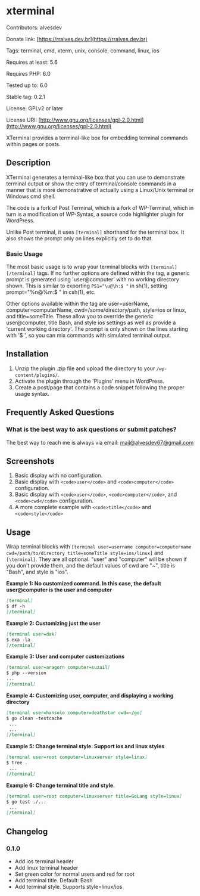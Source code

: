 # xterminal

Contributors: alvesdev

Donate link: [https://rralves.dev.br](https://rralves.dev.br)

Tags: terminal, cmd, xterm, unix, console, command, linux, ios

Requires at least: 5.6

Requires PHP: 6.0

Tested up to: 6.0

Stable tag: 0.2.1

License: GPLv2 or later

License URI: [http://www.gnu.org/licenses/gpl-2.0.html](http://www.gnu.org/licenses/gpl-2.0.html)

XTerminal provides a terminal-like box for embedding terminal commands within pages or posts.

## Description

XTerminal generates a terminal-like box that you can use to demonstrate terminal output or show the entry of terminal/console commands in a manner that is more demonstrative of actually using a Linux/Unix terminal or Windows cmd shell.

The code is a fork of Post Terminal, which is a fork of WP-Terminal, which in turn is a modification of WP-Syntax, a source code highlighter plugin for WordPress.

Unlike Post terminal, it uses `[terminal]` shorthand for the terminal box. It also shows the prompt only on lines explicitly set to do that.

### Basic Usage

The most basic usage is to wrap your terminal blocks with `[terminal][/terminal]` tags. If no further options are defined within the tag, a generic prompt is generated using 'user@computer' with no working directory shown. This is similar to exporting `PS1="\u@\h:$ "` in sh(1), setting prompt="%n@%m:$ " in csh(1), etc.

Other options available within the tag are user=userName, computer=computerName, cwd=/some/directory/path, style=ios or linux, and title=someTitle. These allow you to override the generic user@computer, title Bash, and style ios settings as well as provide a 'current working directory'. The prompt is only shown on the lines starting with '$ ', so you can mix commands with simulated terminal output.

## Installation

1. Unzip the plugin .zip file and upload the directory to your `/wp-content/plugins/`.
2. Activate the plugin through the 'Plugins' menu in WordPress.
3. Create a post/page that contains a code snippet following the proper usage syntax.

## Frequently Asked Questions

### What is the best way to ask questions or submit patches?
The best way to reach me is always via email: [mail@alvesdev67@gmail.com](mailto:mail@alvesdev67@gmail.com)

## Screenshots

1. Basic display with no configuration.
2. Basic display with `<code>user</code>` and `<code>computer</code>` configuration.
3. Basic display with `<code>user</code>`, `<code>computer</code>`, and `<code>cwd</code>` configuration.
4. A more complete example with `<code>title</code>` and `<code>style</code>`

## Usage

Wrap terminal blocks with `[terminal user=username computer=computername cwd=/path/to/directory title=someTitle style=ios/linux]` and `[\terminal]`. They are all optional. "user" and "computer" will be shown if you don't provide them, and the default values of cwd are "~", title is "Bash", and style is "ios".

**Example 1: No customized command. In this case, the default user@computer is the user and computer**

```markdown
[terminal]
$ df -h
[/terminal]
```

**Example 2: Customizing just the user**

```markdown
[terminal user=dak]
$ exa -la
[/terminal]
```

**Example 3: User and computer customizations**

```markdown
[terminal user=aragorn computer=suzail]
$ php --version
...
[/terminal]
```

**Example 4: Customizing user, computer, and displaying a working directory**

```markdown
[terminal user=hansolo computer=deathstar cwd=~/go]
$ go clean -testcache
 ...
 ... 
[/terminal]
```

**Example 5: Change terminal style. Support ios and linux styles**

```markdown
[terminal user=root computer=linuxserver style=linux]
$ tree .
 ... 
[/terminal]
```

**Example 6: Change terminal title and style.**

```markdown
[terminal user=root computer=linuxserver title=GoLang style=linux]
$ go test ./...
 ... 
[/terminal]
```

## Changelog

### 0.1.0
* Add ios terminal header
* Add linux terminal header
* Set green color for normal users and red for root
* Add terminal title. Default: Bash
* Add terminal style. Supports style=linux/ios
